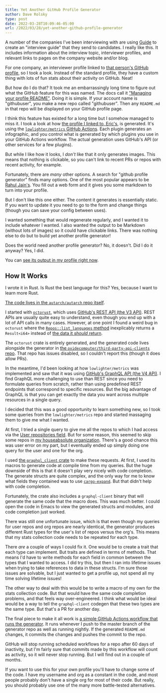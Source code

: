 ```yaml
---
title: Yet Another GitHub Profile Generator
author: Dave Rolsky
type: post
date: 2022-03-28T10:09:46-05:00
url: /2022/03/28/yet-another-github-profile-generator
---
```


A number of the companies I've been interviewing with are using
[Guide](https://guide.co/) to create an "interview guide" that they send to
candidates. I really like this. It includes information about the interview
topic, interviewer profiles, and relevant links to pages on the company
website and/or blog.

For one company, an interviewer profile linked to [that person's GitHub
profile](https://github.com/esatterwhite), so I took a look. Instead of the
standard profile, they have a custom thing with lots of fun stats about their
activity on GitHub. Neat!

But how do I do that? It took me an embarrassingly long time to figure out what
the GitHub feature for this was named. The docs call it ["Managing your
profile
README"](https://docs.github.com/en/account-and-profile/setting-up-and-managing-your-github-profile/customizing-your-profile/managing-your-profile-readme). Doing
it is simple. If your account name is "githubuser", you make a new repo called
"githubuser". Then any `README.md` in that repo will be displayed on your
GitHub profile page.

I think this feature has existed for a long time but I somehow managed to miss
it. I took a look at how [the profile I linked to,
Eric's](https://github.com/esatterwhite), is generated. It's using the
[`lowlighter/metrics` GitHub
Actions](https://github.com/lowlighter/metrics/). Each plugin generates an
infographic, and you control what is generated by which plugins you use in
your GitHub Actions workflow. The actual generation uses GitHub's API (or
other services for a few plugins).

But while I like how it looks, I _don't_ like that it only generates
images. This means that nothing is clickable, so you can't link to recent PRs
or repos with recent activity, for example.

Fortunately, there are _many_ other options. A search for "github profile
generator" finds many options. One of the most popular appears to be [Rahul
Jain's](https://rahuldkjain.github.io/gh-profile-readme-generator/). You fill
out a web form and it gives you some markdown to turn into your profile.

But I don't like this one either. The content it generates is essentially
static. If you want to update it you need to go to the form and change things
(though you can save your config between uses).

I wanted something that would regenerate regularly, and I wanted it to include
whatever I wanted. I also wanted the output to be Markdown (without lots of
images) so it could have clickable links. There was nothing else to do but to
build yet another profile generator!

Does the world need another profile generator? No, it doesn't. Did I do it
anyway? Yes, I did.

You can [see its output in my profile right now](https://github.com/autarch).

## How It Works

I wrote it in Rust. Is Rust the best language for this? Yes, because I want to
learn more Rust.

[The code lives in the `autarch/autarch` repo
itself](https://github.com/autarch/autarch).

I started with [`octorust`](https://docs.rs/octorust/latest/octorust/), which
uses [GitHub's REST API (the V3 API)](https://docs.github.com/en/rest). REST
APIs are usually quite easy to understand, even though you end up with a lot
of API calls in many cases. However, at one point I found a weird bug in
`octorust` where the [`Repos::list_languages`
method](https://docs.rs/octorust/latest/octorust/repos/struct.Repos.html#method.list_languages)
inexplicably returns a `Result<i64>` instead of [the data it _should_
return](https://docs.github.com/en/rest/reference/repos#list-repository-languages).

The `octorust` crate is entirely generated, and the generated code lives
alongside the generator in [the `oxidecomputer/third-party-api-clients`
repo](https://github.com/oxidecomputer/third-party-api-clients). That repo has
issues disabled, so I couldn't report this (though it does allow PRs).

In the meantime, I'd been looking at how `lowlighter/metrics` was implemented
and saw that it was using [GitHub's GraphQL API (the V4
API)](https://docs.github.com/en/graphql). I find GraphQL more challenging to
use than REST since you need to formulate queries from scratch, rather than
using predefined REST endpoints that correspond to specific resources. But the
big advantage of GraphQL is that you can get exactly the data you want across
multiple resources in a single query.

I decided that this was a good opportunity to learn something new, so I took
some queries from the `lowlighter/metrics` repo and started massaging them to
give me what I wanted.

At first, I tried a single query to give me all the repos to which I had
access via the [User repositories
field](https://docs.github.com/en/graphql/reference/objects#user). But for
some reason, this seemed to skip some repos in [my houseabsolute
organization](https://github.com/houseabsolute/). There's a good chance this
was user error on my part, but I eventually ended up simply doing one query
for the user and one for the org.

I used [the `graphql_client` crate](https://lib.rs/crates/graphql_client) to
make these requests. At first, I used its macros to generate code at compile
time from my queries. But the huge downside of this is that it doesn't play
very nicely with code completion. The generate structs are quite complex, and
the only way for me to know what fields they contained was to use
[`cargo-expand`](https://github.com/dtolnay/cargo-expand). But that didn't
help with code completion.

Fortunately, the crate also includes a `graphql-client` binary that will
generate the same code that the macro does. This was much better. I could open
the code in Emacs to view the generated structs and modules, and code
completion just worked.

There was still one unfortunate issue, which is that even though my queries
for user repos and org repos are nearly identical, the generator produces
different Rust types for the user's list of repos versus the org's. This means
that my stats collection code needs to be repeated for each type.

There _are_ a couple of ways I could fix it. One would be to create a trait
that each type can implement. But traits are defined in terms of methods. That
means I'd have to write methods for each field in common between the types
that I wanted to access. I did try this, but then I ran into lifetime issues
when trying to take references to data in these structs. I'm sure those issues
are solvable, but I just wanted to get a profile up, not spend all my time
solving lifetime issues!

The other way to deal with this would be to write a macro of my own for the
stats collection code. But that would have the same code completion problems,
and that feels way over-engineered. I think what would be ideal would be a way
to tell the `graphql-client` codegen that these two types are the same
type. But that's a PR for another day.

The final piece to make it all work is [a simple GitHub Actions workflow that
runs the
generator](https://github.com/autarch/autarch/blob/master/.github/workflows/regenerate.yml). It
runs whenever I push to the master branch of the generator repo as well as
running nightly. If the generated `README.md` changes, it commits the changes
and pushes the commit to the repo.

GitHub will stop running scheduled workflows for a repo after 60 days of
inactivity, but I'm fairly sure that commits made by this workflow will count
as activity, so it will never stop running. But I will find out in a couple of
months.

If you want to use this for your own profile you'll have to change some of the
code. I have my username and org as a constant in the code, and most people
probably don't have a single org for most of their code. But really, you
should probably use one of the many more battle-tested alternatives.
